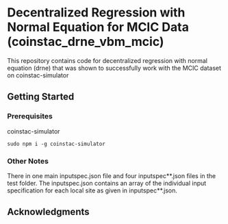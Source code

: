 # Decentralized Regression with Normal Equation for MCIC Data (coinstac_drne_vbm_mcic)

This repository contains code for decentralized regression with normal equation (drne) that was shown to successfully work with the MCIC dataset on coinstac-simulator

## Getting Started

### Prerequisites

coinstac-simulator

```
sudo npm i -g coinstac-simulator
```

### Other Notes

There in one main inputspec.json file and four inputspec**.json files in the test folder. The inputspec.json contains an array of the individual input specification for each local site as given in inputspec**.json.

## Acknowledgments
